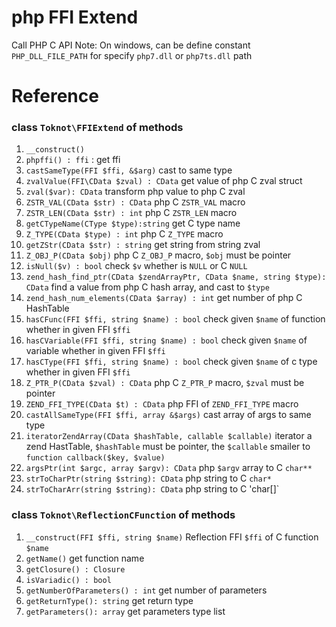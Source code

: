 # php FFI Extend
Call PHP C API
Note: On windows, can be define constant `PHP_DLL_FILE_PATH` for specify `php7.dll` or `php7ts.dll` path
# Reference

### class `Toknot\FFIExtend` of methods
 1. `__construct()`
 2. `phpffi() : ffi` : get ffi
 3. `castSameType(FFI $ffi, &$arg)`   cast to same type
 4. `zvalValue(FFI\CData $zval) : CData`     get value of php C zval struct
 5. `zval($var): CData`  transform php value to php C zval
 6. `ZSTR_VAL(CData $str) : CData`  php C `ZSTR_VAL` macro
 7. `ZSTR_LEN(CData $str) : int`  php C `ZSTR_LEN` macro
 8. `getCTypeName(CType $type):string`  get C type name
 9. `Z_TYPE(CData $type) : int` php C `Z_TYPE` macro
 10. `getZStr(CData $str) : string`  get string from string zval 
 11. `Z_OBJ_P(CData $obj)` php C `Z_OBJ_P` macro, `$obj` must be pointer
 12. `isNull($v) : bool`  check `$v` whether is `NULL` or C `NULL`
 13. `zend_hash_find_ptr(CData $zendArrayPtr, CData $name, string $type): CData` find a value from php C hash array, and cast to `$type`
 14. `zend_hash_num_elements(CData $array) : int` get number of php C HashTable
 15. `hasCFunc(FFI $ffi, string $name) : bool`  check given `$name` of function whether in given FFI `$ffi`
 16. `hasCVariable(FFI $ffi, string $name) : bool`  check given `$name` of variable  whether in given FFI `$ffi`
 17. `hasCType(FFI $ffi, string $name) : bool`  check given `$name` of c type  whether in given FFI `$ffi`
 18. `Z_PTR_P(CData $zval) : CData` php C `Z_PTR_P` macro, `$zval` must be pointer
 19. `ZEND_FFI_TYPE(CData $t) : CData`  php FFI of `ZEND_FFI_TYPE` macro
 20. `castAllSameType(FFI $ffi, array &$args)`   cast array of args to same type
 21. `iteratorZendArray(CData $hashTable, callable $callable)`  iterator a zend HastTable, `$hashTable` must be pointer, the `$callable` smailer to `function callback($key, $value)`
 22. `argsPtr(int $argc, array $argv): CData`  php `$argv` array to C `char**`
 23. `strToCharPtr(string $string): CData`    php string to C `char*`
 24. `strToCharArr(string $string): CData`  php string to C 'char[]`
### class `Toknot\ReflectionCFunction` of methods
 1. `__construct(FFI $ffi, string $name)` Reflection FFI `$ffi` of C function `$name`
 2. `getName()` get function name
 3. `getClosure() : Closure`
 4. `isVariadic() : bool`
 5. `getNumberOfParameters() : int`  get number of parameters
 6. `getReturnType(): string` get return type
 7. `getParameters(): array`  get parameters type list
